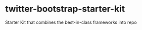 twitter-bootstrap-starter-kit
=============================

Starter Kit that combines the best-in-class frameworks into repo
